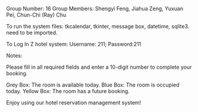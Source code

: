 Group Number: 16
Group Members: Shengyi Feng, Jiahua Zeng, Yuxuan Pei, Chun-Chi (Ray) Chu

To run the system files:
tkcalendar, tkinter, message box, datetime, sqlite3. need to be imported. 

To Log In Z hotel system: 
Username: 211; Password:211

Notes:

Please fill in all required fields and enter a 10-digit number to complete your booking.

Grey Box: The room is available today.
Blue Box: The room is occupied today.
Yellow Box: The room has a future booking.


Enjoy using our hotel reservation management system!

